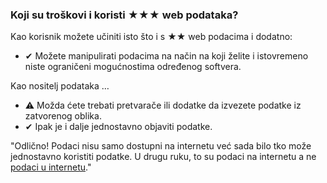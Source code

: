 ### Koji su troškovi i koristi <span class="stars-inline">&#x2605;&#x2605;&#x2605;</span> web podataka?

Kao korisnik možete učiniti isto što i s <span class="stars-inline">&#x2605;&#x2605;</span> web podacima i dodatno:

- &#10004; Možete manipulirati podacima na način na koji želite i istovremeno niste ograničeni mogućnostima određenog softvera.

Kao nositelj podataka &hellip;

- &#9888; Možda ćete trebati pretvarače ili dodatke da izvezete podatke iz zatvorenog oblika.
- &#10004; Ipak je i dalje jednostavno objaviti podatke.

"Odlično! Podaci nisu samo dostupni na internetu već sada bilo tko može jednostavno koristiti podatke. U drugu ruku, to su podaci na internetu a ne [podaci u internetu](http://webofdata.wordpress.com/2010/03/01/data-and-the-web-choices/ "Data and the Web &#8211; a great many of choices &laquo; Web of Data")."
